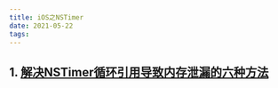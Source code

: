 ```yaml
---
title: iOS之NSTimer
date: 2021-05-22
tags:  
---
```


## 1. [解决NSTimer循环引用导致内存泄漏的六种方法](https://juejin.cn/post/6844903622031966222#heading-5)
